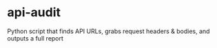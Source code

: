 # api-audit
Python script that finds API URLs, grabs request headers &amp; bodies, and outputs a full report
